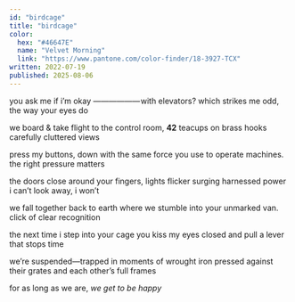 ```yaml
---
id: "birdcage"
title: "birdcage"
color:
  hex: "#46647E"
  name: "Velvet Morning"
  link: "https://www.pantone.com/color-finder/18-3927-TCX"
written: 2022-07-19
published: 2025-08-06
---
```

you ask me if i’m okay
—————— with elevators?
which strikes me odd,
the way your eyes do

we board & take flight
to the control room, <strong>42</strong>
teacups on brass hooks
carefully cluttered views

press my buttons, down
with the same force you
use to operate machines.
the right pressure matters

the doors close around
your fingers, lights flicker
surging harnessed power
i can’t look away, i won’t

we fall together back to
earth where we stumble
into your unmarked van.
click of clear recognition

the next time i step into
your cage you kiss my
eyes closed and pull a
lever
            that
                      stops
                                  time

we’re suspended—trapped
in moments of wrought iron
pressed against their grates
and each other’s full frames

for as long
as we are,
<em>we get to
be happy</em>